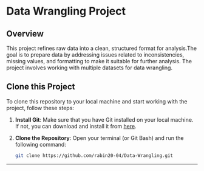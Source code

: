 
# Data Wrangling Project

## Overview
This project refines raw data into a clean, structured format for analysis.The goal is to prepare data by addressing issues related to inconsistencies, missing values, and formatting to make it suitable for further analysis. The project involves working with multiple datasets for data wrangling.


## Clone this Project

To clone this repository to your local machine and start working with the project, follow these steps:

1. **Install Git**: Make sure that you have Git installed on your local machine. If not, you can download and install it from [here](https://git-scm.com/downloads).

2. **Clone the Repository**:
   Open your terminal (or Git Bash) and run the following command:

   ```bash
   git clone https://github.com/rabin20-04/Data-Wrangling.git
   ```

<hr>
